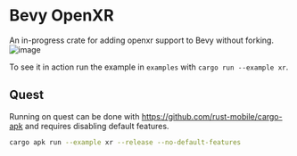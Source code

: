 # Bevy OpenXR

An in-progress crate for adding openxr support to Bevy without forking. 
![image](https://github.com/awtterpip/bevy_openxr/assets/50841145/aa01fde4-7915-49b9-b486-ff61ce6d57a9)

To see it in action run the example in `examples` with `cargo run --example xr`.

## Quest
Running on quest can be done with https://github.com/rust-mobile/cargo-apk and requires disabling default features. 
```sh 
cargo apk run --example xr --release --no-default-features
```
